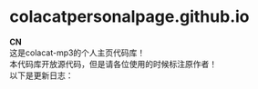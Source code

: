# colacatpersonalpage.github.io
<strong>CN</strong><br>
这是colacat-mp3的个人主页代码库！<br>
本代码库开放源代码，但是请各位使用的时候标注原作者！<br>
以下是更新日志：<br>
